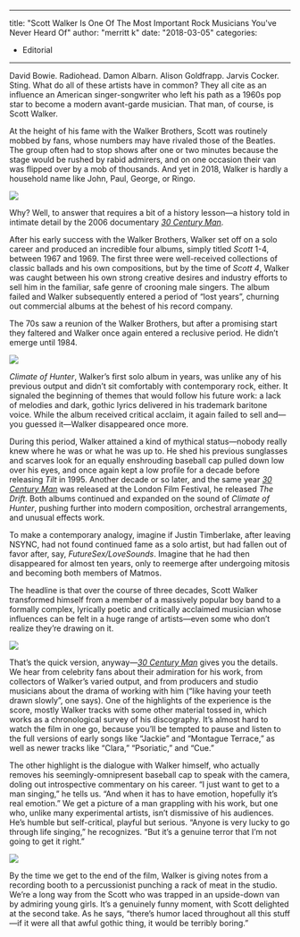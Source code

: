 
---
title: "Scott Walker Is One Of The Most Important Rock Musicians You've Never Heard Of"
author: "merritt k"
date: "2018-03-05"
categories:
- Editorial
---

David Bowie. Radiohead. Damon Albarn. Alison Goldfrapp. Jarvis Cocker. Sting. What do all of these artists have in common? They all cite as an influence an American singer-songwriter who left his path as a 1960s pop star to become a modern avant-garde musician. That man, of course, is Scott Walker.

At the height of his fame with the Walker Brothers, Scott was routinely mobbed by fans, whose numbers may have rivaled those of the Beatles. The group often had to stop shows after one or two minutes because the stage would be rushed by rabid admirers, and on one occasion their van was flipped over by a mob of thousands. And yet in 2018, Walker is hardly a household name like John, Paul, George, or Ringo.

![](https://i1.wp.com/vrvblog.co/wp-content/uploads/2018/04/Screen-Shot-2018-04-27-at-2.24.38-PM.png?resize=1170%2C658&#038;ssl=1)

Why? Well, to answer that requires a bit of a history lesson—a history told in intimate detail by the 2006 documentary *[30 Century Man](https://vrv.co/watch/GRDK00W9Y/Scott-Walker-30-Century-Man?utm_source=editorial_vrv&amp;utm_medium=blog_vrv&amp;utm_campaign=scott-walker-is-one-of-the-most-important-rock-musicians-youve-never-heard-of)*.

After his early success with the Walker Brothers, Walker set off on a solo career and produced an incredible four albums, simply titled *Scott* 1-4, between 1967 and 1969. The first three were well-received collections of classic ballads and his own compositions, but by the time of *Scott 4*, Walker was caught between his own strong creative desires and industry efforts to sell him in the familiar, safe genre of crooning male singers. The album failed and Walker subsequently entered a period of &#8220;lost years&#8221;, churning out commercial albums at the behest of his record company.

The 70s saw a reunion of the Walker Brothers, but after a promising start they faltered and Walker once again entered a reclusive period. He didn&#8217;t emerge until 1984.

![](https://i2.wp.com/vrvblog.co/wp-content/uploads/2018/04/Screen-Shot-2018-04-27-at-11.22.51-AM.png?resize=1170%2C658&#038;ssl=1)

*Climate of Hunter*, Walker&#8217;s first solo album in years, was unlike any of his previous output and didn&#8217;t sit comfortably with contemporary rock, either. It signaled the beginning of themes that would follow his future work: a lack of melodies and dark, gothic lyrics delivered in his trademark baritone voice. While the album received critical acclaim, it again failed to sell and—you guessed it—Walker disappeared once more.

During this period, Walker attained a kind of mythical status—nobody really knew where he was or what he was up to. He shed his previous sunglasses and scarves look for an equally enshrouding baseball cap pulled down low over his eyes, and once again kept a low profile for a decade before releasing *Tilt* in 1995. Another decade or so later, and the same year *[30 Century Man](https://vrv.co/watch/GRDK00W9Y/Scott-Walker-30-Century-Man?utm_source=editorial_vrv&amp;utm_medium=blog_vrv&amp;utm_campaign=scott-walker-is-one-of-the-most-important-rock-musicians-youve-never-heard-of)* was released at the London Film Festival, he released *The Drift*. Both albums continued and expanded on the sound of *Climate of Hunter*, pushing further into modern composition, orchestral arrangements, and unusual effects work.

To make a contemporary analogy, imagine if Justin Timberlake, after leaving NSYNC, had not found continued fame as a solo artist, but had fallen out of favor after, say, *FutureSex/LoveSounds*. Imagine that he had then disappeared for almost ten years, only to reemerge after undergoing mitosis and becoming both members of Matmos.

The headline is that over the course of three decades, Scott Walker transformed himself from a member of a massively popular boy band to a formally complex, lyrically poetic and critically acclaimed musician whose influences can be felt in a huge range of artists—even some who don&#8217;t realize they&#8217;re drawing on it.

![](https://i0.wp.com/vrvblog.co/wp-content/uploads/2018/04/Screen-Shot-2018-04-27-at-2.21.58-PM.png?resize=1170%2C658&#038;ssl=1)

That&#8217;s the quick version, anyway—*[30 Century Man](https://vrv.co/watch/GRDK00W9Y/Scott-Walker-30-Century-Man?utm_source=editorial_vrv&amp;utm_medium=blog_vrv&amp;utm_campaign=scott-walker-is-one-of-the-most-important-rock-musicians-youve-never-heard-of)* gives you the details. We hear from celebrity fans about their admiration for his work, from collectors of Walker&#8217;s varied output, and from producers and studio musicians about the drama of working with him (&#8220;like having your teeth drawn slowly&#8221;, one says). One of the highlights of the experience is the score, mostly Walker tracks with some other material tossed in, which works as a chronological survey of his discography. It&#8217;s almost hard to watch the film in one go, because you&#8217;ll be tempted to pause and listen to the full versions of early songs like &#8220;Jackie&#8221; and &#8220;Montague Terrace,&#8221; as well as newer tracks like &#8220;Clara,&#8221; &#8220;Psoriatic,&#8221; and &#8220;Cue.&#8221;

The other highlight is the dialogue with Walker himself, who actually removes his seemingly-omnipresent baseball cap to speak with the camera, doling out introspective commentary on his career. &#8220;I just want to get to a man singing,&#8221; he tells us. &#8220;And when it has to have emotion, hopefully it&#8217;s real emotion.&#8221; We get a picture of a man grappling with his work, but one who, unlike many experimental artists, isn&#8217;t dismissive of his audiences. He&#8217;s humble but self-critical, playful but serious. &#8220;Anyone is very lucky to go through life singing,&#8221; he recognizes. &#8220;But it&#8217;s a genuine terror that I&#8217;m not going to get it right.&#8221;

![](https://i1.wp.com/vrvblog.co/wp-content/uploads/2018/04/Screen-Shot-2018-04-27-at-4.02.23-PM.png?resize=1170%2C658&#038;ssl=1)

By the time we get to the end of the film, Walker is giving notes from a recording booth to a percussionist punching a rack of meat in the studio. We&#8217;re a long way from the Scott who was trapped in an upside-down van by admiring young girls. It&#8217;s a genuinely funny moment, with Scott delighted at the second take. As he says, &#8220;there&#8217;s humor laced throughout all this stuff—if it were all that awful gothic thing, it would be terribly boring.&#8221;
